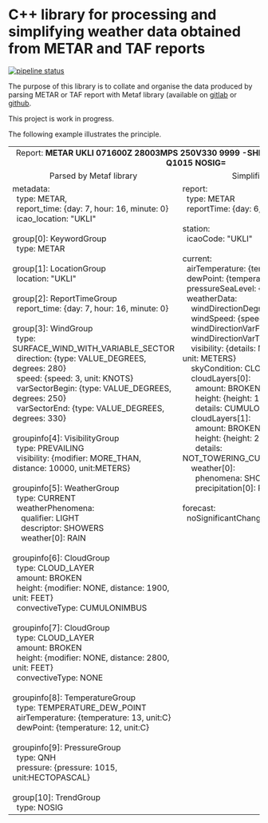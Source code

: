 # C++ library for processing and simplifying weather data obtained from METAR and TAF reports

[![pipeline status](https://gitlab.com/nnaumenko/metafsimple/badges/master/pipeline.svg)](https://gitlab.com/nnaumenko/metafsimple/-/commits/master)

The purpose of this library is to collate and organise the data produced by
parsing METAR or TAF report with Metaf library (available on [gitlab](https://gitlab.com/nnaumenko/metaf) or [github](https://github.com/nnaumenko/metaf).

This project is work in progress.

The following example illustrates the principle.

<table>
<tr align=center>
<td colspan=2>
Report: <b>METAR UKLI 071600Z 28003MPS 250V330 9999 -SHRA BKN019CB BKN028 13/12 Q1015 NOSIG=</b>
</td>
</tr>
<tr align=center>
<td>Parsed by Metaf library</td>
<td>Simplified by MetafSimple</td>
</tr>
<tr valign=top>
<td>
metadata:<br>
&nbsp;&nbsp;type: METAR,<br>
&nbsp;&nbsp;report_time: {day: 7, hour: 16, minute: 0}<br>
&nbsp;&nbsp;icao_location: "UKLI"<br>
<br>
group[0]: KeywordGroup<br>
&nbsp;&nbsp;type: METAR<br>
<br>
group[1]: LocationGroup<br>
&nbsp;&nbsp;location: "UKLI"<br>
<br>
group[2]: ReportTimeGroup<br>
&nbsp;&nbsp;report_time: {day: 7, hour: 16, minute: 0}<br>
<br>
group[3]: WindGroup<br>
&nbsp;&nbsp;type: SURFACE_WIND_WITH_VARIABLE_SECTOR<br>
&nbsp;&nbsp;direction: {type: VALUE_DEGREES, degrees: 280}<br>
&nbsp;&nbsp;speed: {speed: 3, unit: KNOTS}<br>
&nbsp;&nbsp;varSectorBegin: {type: VALUE_DEGREES, degrees: 250}<br>
&nbsp;&nbsp;varSectorEnd: {type: VALUE_DEGREES, degrees: 330}<br>
<br>
groupinfo[4]: VisibilityGroup<br>
&nbsp;&nbsp;type: PREVAILING<br>
&nbsp;&nbsp;visibility: {modifier: MORE_THAN, distance: 10000, unit:METERS}<br>
<br>
groupinfo[5]: WeatherGroup<br>
&nbsp;&nbsp;type: CURRENT<br>
&nbsp;&nbsp;weatherPhenomena:<br>
&nbsp;&nbsp;&nbsp;&nbsp;qualifier: LIGHT<br>
&nbsp;&nbsp;&nbsp;&nbsp;descriptor: SHOWERS<br>
&nbsp;&nbsp;&nbsp;&nbsp;weather[0]: RAIN<br>
<br>
groupinfo[6]: CloudGroup<br>
&nbsp;&nbsp;type: CLOUD_LAYER<br>
&nbsp;&nbsp;amount: BROKEN<br>
&nbsp;&nbsp;height: {modifier: NONE, distance: 1900, unit: FEET}<br>
&nbsp;&nbsp;convectiveType: CUMULONIMBUS<br>
<br>
groupinfo[7]: CloudGroup<br>
&nbsp;&nbsp;type: CLOUD_LAYER<br>
&nbsp;&nbsp;amount: BROKEN<br>
&nbsp;&nbsp;height: {modifier: NONE, distance: 2800, unit: FEET}<br>
&nbsp;&nbsp;convectiveType: NONE<br>
<br>
groupinfo[8]: TemperatureGroup<br>
&nbsp;&nbsp;type: TEMPERATURE_DEW_POINT<br>
&nbsp;&nbsp;airTemperature: {temperature: 13, unit:C}<br>
&nbsp;&nbsp;dewPoint: {temperature: 12, unit:C}<br>
<br>
groupinfo[9]: PressureGroup<br>
&nbsp;&nbsp;type: QNH<br>
&nbsp;&nbsp;pressure: {pressure: 1015, unit:HECTOPASCAL}<br>
<br>
group[10]: TrendGroup<br>
&nbsp;&nbsp;type: NOSIG<br>
</td>
<td>
report:<br>
&nbsp;&nbsp;type: METAR<br>
&nbsp;&nbsp;reportTime: {day: 6, hour: 17, minute: 0}<br>
<br>
station:<br>
&nbsp;&nbsp;icaoCode: "UKLI"<br>
<br>
current:<br>
&nbsp;&nbsp;airTemperature: {temperature: 13, unit: C}<br>
&nbsp;&nbsp;dewPoint: {temperature: 12, unit: C}<br>
&nbsp;&nbsp;pressureSeaLevel: {pressure: 1015, unit: HPA}<br>
&nbsp;&nbsp;weatherData: <br>
&nbsp;&nbsp;&nbsp;&nbsp;windDirectionDegrees: 280<br>
&nbsp;&nbsp;&nbsp;&nbsp;windSpeed: {speed: 3, unit: MPS}<br>
&nbsp;&nbsp;&nbsp;&nbsp;windDirectionVarFromDegrees: 250<br>
&nbsp;&nbsp;&nbsp;&nbsp;windDirectionVarToDegrees: 330<br>
&nbsp;&nbsp;&nbsp;&nbsp;visibility: {details: MORE_THAN, distance: 10000, unit: METERS}<br>
&nbsp;&nbsp;&nbsp;&nbsp;skyCondition: CLOUDS<br>
&nbsp;&nbsp;&nbsp;&nbsp;cloudLayers[0]:<br>
&nbsp;&nbsp;&nbsp;&nbsp;&nbsp;&nbsp;amount: BROKEN<br>
&nbsp;&nbsp;&nbsp;&nbsp;&nbsp;&nbsp;height: {height: 1900, unit: FEET},<br>
&nbsp;&nbsp;&nbsp;&nbsp;&nbsp;&nbsp;details: CUMULONIMBUS<br>
&nbsp;&nbsp;&nbsp;&nbsp;cloudLayers[1]:<br>
&nbsp;&nbsp;&nbsp;&nbsp;&nbsp;&nbsp;amount: BROKEN<br>
&nbsp;&nbsp;&nbsp;&nbsp;&nbsp;&nbsp;height: {height: 2800, unit: FEET},<br>
&nbsp;&nbsp;&nbsp;&nbsp;&nbsp;&nbsp;details: NOT_TOWERING_CUMULUS_NOT_CUMULONIMBUS<br>
&nbsp;&nbsp;&nbsp;&nbsp;weather[0]:<br>
&nbsp;&nbsp;&nbsp;&nbsp;&nbsp;&nbsp;phenomena: SHOWERY_PRECIPITATION_LIGHT<br>
&nbsp;&nbsp;&nbsp;&nbsp;&nbsp;&nbsp;precipitation[0]: RAIN<br>
<br>
forecast:<br>
&nbsp;&nbsp;noSignificantChanges: true
</td>
</table>